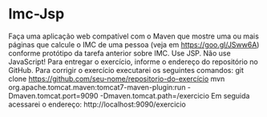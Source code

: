 # Imc-Jsp

Faça uma aplicação web compatível com o Maven que mostre uma ou mais páginas que calcule o IMC de uma pessoa (veja em https://goo.gl/JSww6A) conforme protótipo da tarefa anterior sobre IMC.
Use JSP. Não use JavaScript!
Para entregar o exercício, informe o endereço do repositório no GitHub.
Para corrigir o exercício executarei os seguintes comandos:
git clone https://github.com/seu-nome/repositorio-do-exercício
mvn org.apache.tomcat.maven:tomcat7-maven-plugin:run -Dmaven.tomcat.port=9090 -Dmaven.tomcat.path=/exercicio
Em seguida acessarei o endereço: http://localhost:9090/exercicio